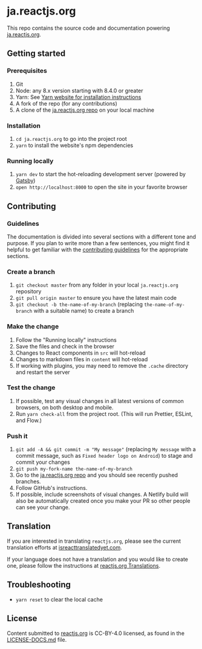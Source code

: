 # ja.reactjs.org

This repo contains the source code and documentation powering [ja.reactjs.org](https://ja.reactjs.org/).

## Getting started

### Prerequisites

1. Git
1. Node: any 8.x version starting with 8.4.0 or greater
1. Yarn: See [Yarn website for installation instructions](https://yarnpkg.com/lang/en/docs/install/)
1. A fork of the repo (for any contributions)
1. A clone of the [ja.reactjs.org repo](https://github.com/reactjs/ja.reactjs.org) on your local machine

### Installation

1. `cd ja.reactjs.org` to go into the project root
1. `yarn` to install the website's npm dependencies

### Running locally

1. `yarn dev` to start the hot-reloading development server (powered by [Gatsby](https://www.gatsbyjs.org))
1. `open http://localhost:8000` to open the site in your favorite browser

## Contributing

### Guidelines

The documentation is divided into several sections with a different tone and purpose. If you plan to write more than a few sentences, you might find it helpful to get familiar with the [contributing guidelines](https://github.com/reactjs/ja.reactjs.org/blob/master/CONTRIBUTING.md#guidelines-for-text) for the appropriate sections.

### Create a branch

1. `git checkout master` from any folder in your local `ja.reactjs.org` repository
1. `git pull origin master` to ensure you have the latest main code
1. `git checkout -b the-name-of-my-branch` (replacing `the-name-of-my-branch` with a suitable name) to create a branch

### Make the change

1. Follow the "Running locally" instructions
1. Save the files and check in the browser
  1. Changes to React components in `src` will hot-reload
  1. Changes to markdown files in `content` will hot-reload
  1. If working with plugins, you may need to remove the `.cache` directory and restart the server

### Test the change

1. If possible, test any visual changes in all latest versions of common browsers, on both desktop and mobile.
1. Run `yarn check-all` from the project root. (This will run Prettier, ESLint, and Flow.)

### Push it

1. `git add -A && git commit -m "My message"` (replacing `My message` with a commit message, such as `Fixed header logo on Android`) to stage and commit your changes
1. `git push my-fork-name the-name-of-my-branch`
1. Go to the [ja.reactjs.org repo](https://github.com/reactjs/ja.reactjs.org) and you should see recently pushed branches.
1. Follow GitHub's instructions.
1. If possible, include screenshots of visual changes. A Netlify build will also be automatically created once you make your PR so other people can see your change.

## Translation

If you are interested in translating `reactjs.org`, please see the current translation efforts at [isreacttranslatedyet.com](https://www.isreacttranslatedyet.com/).


If your language does not have a translation and you would like to create one, please follow the instructions at [reactjs.org Translations](https://github.com/reactjs/reactjs.org-translation#translating-reactjsorg).

## Troubleshooting

- `yarn reset` to clear the local cache

## License
Content submitted to [reactjs.org](https://reactjs.org/) is CC-BY-4.0 licensed, as found in the [LICENSE-DOCS.md](https://github.com/open-source-explorer/reactjs.org/blob/master/LICENSE-DOCS.md) file.
